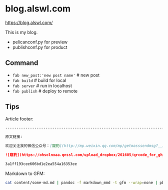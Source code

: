 # blog.alswl.com

https://blog.alswl.com/

This is my blog.

*   pelicanconf.py for preview
*   publishconf.py for product

## Command

*   `fab new_post:'new post name'`  # new post
*   `fab build`  # build for local
*   `fab server`  # run in localhost
*   `fab publish`  # deploy to remote


## Tips

Article footer:

```markdown
--------------------------------------------------------------------------

原文链接: 

欢迎关注我的微信公众号：[窥豹](http://mp.weixin.qq.com/mp/getmasssendmsg?__biz=MzIyNTIwMTU3MQ==#wechat_webview_type=1&wechat_redirect)

![窥豹](https://ohsolnxaa.qnssl.com/upload_dropbox/201605/qrcode_for_gh_17e2f9c2caa4_258.jpg)

3a1ff193cee606bd1e2ea554a16353ee
```

Markdown to GFM:

```bash
cat content/some-md.md | pandoc -f markdown_mmd -t gfm --wrap=none | pbcopy
```
